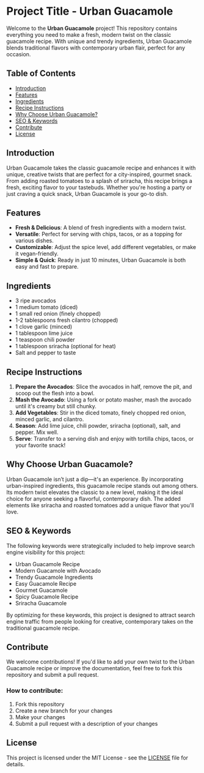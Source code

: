 # Project Title - Urban Guacamole

Welcome to the **Urban Guacamole** project! This repository contains everything you need to make a fresh, modern twist on the classic guacamole recipe. With unique and trendy ingredients, Urban Guacamole blends traditional flavors with contemporary urban flair, perfect for any occasion.

## Table of Contents

- [Introduction](#introduction)
- [Features](#features)
- [Ingredients](#ingredients)
- [Recipe Instructions](#recipe-instructions)
- [Why Choose Urban Guacamole?](#why-choose-urban-guacamole)
- [SEO & Keywords](#seo--keywords)
- [Contribute](#contribute)
- [License](#license)

## Introduction

Urban Guacamole takes the classic guacamole recipe and enhances it with unique, creative twists that are perfect for a city-inspired, gourmet snack. From adding roasted tomatoes to a splash of sriracha, this recipe brings a fresh, exciting flavor to your tastebuds. Whether you're hosting a party or just craving a quick snack, Urban Guacamole is your go-to dish.

## Features

- **Fresh & Delicious**: A blend of fresh ingredients with a modern twist.
- **Versatile**: Perfect for serving with chips, tacos, or as a topping for various dishes.
- **Customizable**: Adjust the spice level, add different vegetables, or make it vegan-friendly.
- **Simple & Quick**: Ready in just 10 minutes, Urban Guacamole is both easy and fast to prepare.

## Ingredients

- 3 ripe avocados
- 1 medium tomato (diced)
- 1 small red onion (finely chopped)
- 1-2 tablespoons fresh cilantro (chopped)
- 1 clove garlic (minced)
- 1 tablespoon lime juice
- 1 teaspoon chili powder
- 1 tablespoon sriracha (optional for heat)
- Salt and pepper to taste

## Recipe Instructions

1. **Prepare the Avocados**: Slice the avocados in half, remove the pit, and scoop out the flesh into a bowl.
2. **Mash the Avocado**: Using a fork or potato masher, mash the avocado until it's creamy but still chunky.
3. **Add Vegetables**: Stir in the diced tomato, finely chopped red onion, minced garlic, and cilantro.
4. **Season**: Add lime juice, chili powder, sriracha (optional), salt, and pepper. Mix well.
5. **Serve**: Transfer to a serving dish and enjoy with tortilla chips, tacos, or your favorite snack!

## Why Choose Urban Guacamole?

Urban Guacamole isn’t just a dip—it's an experience. By incorporating urban-inspired ingredients, this guacamole recipe stands out among others. Its modern twist elevates the classic to a new level, making it the ideal choice for anyone seeking a flavorful, contemporary dish. The added elements like sriracha and roasted tomatoes add a unique flavor that you'll love.

## SEO & Keywords

The following keywords were strategically included to help improve search engine visibility for this project:

- Urban Guacamole Recipe
- Modern Guacamole with Avocado
- Trendy Guacamole Ingredients
- Easy Guacamole Recipe
- Gourmet Guacamole
- Spicy Guacamole Recipe
- Sriracha Guacamole

By optimizing for these keywords, this project is designed to attract search engine traffic from people looking for creative, contemporary takes on the traditional guacamole recipe.

## Contribute

We welcome contributions! If you'd like to add your own twist to the Urban Guacamole recipe or improve the documentation, feel free to fork this repository and submit a pull request.

### How to contribute:
1. Fork this repository
2. Create a new branch for your changes
3. Make your changes
4. Submit a pull request with a description of your changes

## License

This project is licensed under the MIT License - see the [LICENSE](LICENSE) file for details.

